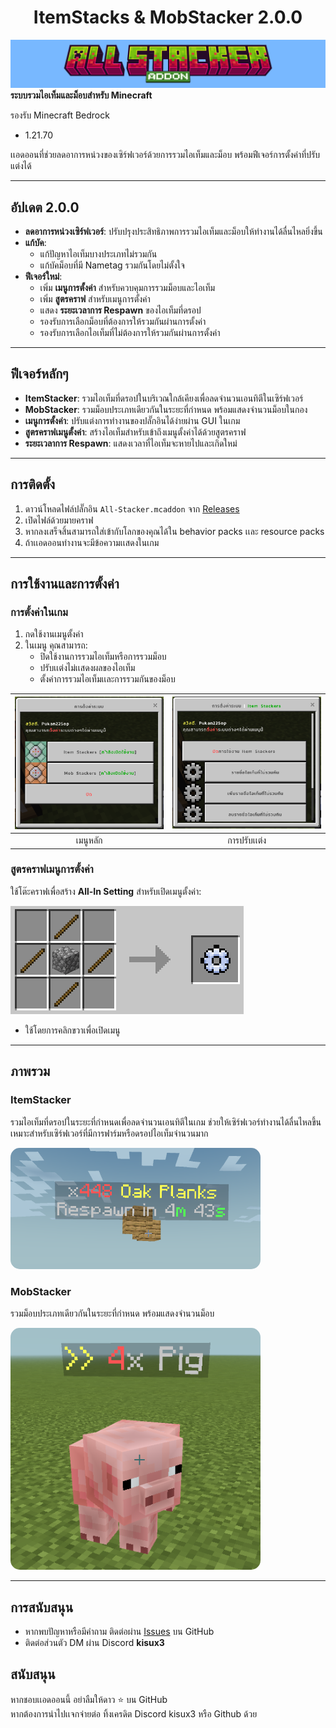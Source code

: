 <h1 align="center">ItemStacks & MobStacker 2.0.0</h1>

![Plugin Banner](https://github.com/PUKAN223/AllStacker-Addons/blob/2.0.0-release/resource/banner.png?raw=true)  
**ระบบรวมไอเท็มและม็อบสำหรับ Minecraft**  

รองรับ Minecraft Bedrock
  - 1.21.70

เเอดออนที่ช่วยลดอาการหน่วงของเซิร์ฟเวอร์ด้วยการรวมไอเท็มและม็อบ พร้อมฟีเจอร์การตั้งค่าที่ปรับแต่งได้

---

## อัปเดต 2.0.0
- **ลดอาการหน่วงเซิร์ฟเวอร์**: ปรับปรุงประสิทธิภาพการรวมไอเท็มและม็อบให้ทำงานได้ลื่นไหลยิ่งขึ้น
- **แก้บัค**:
  - แก้ปัญหาไอเท็มบางประเภทไม่รวมกัน
  - แก้บัคม็อบที่มี Nametag รวมกันโดยไม่ตั้งใจ
- **ฟีเจอร์ใหม่**:
  - เพิ่ม **เมนูการตั้งค่า** สำหรับควบคุมการรวมม็อบและไอเท็ม
  - เพิ่ม **สูตรคราฟ** สำหรับเมนูการตั้งค่า
  - แสดง **ระยะเวลาการ Respawn** ของไอเท็มที่ดรอป
  - รองรับการเลือกม็อบที่ต้องการให้รวมกันผ่านการตั้งค่า
  - รองรับการเลือกไอเท็มที่ไม่ต้องการให้รวมกันผ่านการตั้งค่า

---

## ฟีเจอร์หลักๆ
- **ItemStacker**: รวมไอเท็มที่ดรอปในบริเวณใกล้เคียงเพื่อลดจำนวนเอนทิตีในเซิร์ฟเวอร์
- **MobStacker**: รวมม็อบประเภทเดียวกันในระยะที่กำหนด พร้อมแสดงจำนวนม็อบในกอง
- **เมนูการตั้งค่า**: ปรับแต่งการทำงานของปลั๊กอินได้ง่ายผ่าน GUI ในเกม
- **สูตรคราฟเมนูตั้งค่า**: สร้างไอเท็มสำหรับเข้าถึงเมนูตั้งค่าได้ด้วยสูตรคราฟ
- **ระยะเวลาการ Respawn**: แสดงเวลาที่ไอเท็มจะหายไปและเกิดใหม่

---

## การติดตั้ง
1. ดาวน์โหลดไฟล์ปลั๊กอิน `All-Stacker.mcaddon` จาก [Releases](#)
2. เปิดไฟล์ด้วยมายคราฟ 
3. หากลงเสร็จสิ้นสามารถใส่เข้ากับโลกของคุณได้ใน behavior packs เเละ resource packs
4. ถ้าเเอดออนทำงานจะมีข้อความเเสดงในเกม

---

## การใช้งานและการตั้งค่า
### การตั้งค่าในเกม
1. กดใช้งานเมนูตั้งค่า
2. ในเมนู คุณสามารถ:
   - ปิดใช้งานการรวมไอเท็มหรือการรวมม็อบ
   - ปรับเเต่งไม่เเสดงผลของไอเท็ม
   - ตั้งค่าการรวมไอเท็มเเละการรวมกันของม็อบ

| ![Configuration 1](https://github.com/PUKAN223/AllStacker-Addons/blob/2.0.0-release/resource/setting_1.png?raw=true) | ![Configuration 2](https://github.com/PUKAN223/AllStacker-Addons/blob/2.0.0-release/resource/setting_2.png?raw=true) |
|:-----------------------------------------------------------------------:|:-----------------------------------------------------------------------:|
| เมนูหลัก                                                             | การปรับเเต่ง                                                              |

### สูตรคราฟเมนูการตั้งค่า
ใช้โต๊ะคราฟเพื่อสร้าง **All-In Setting** สำหรับเปิดเมนูตั้งค่า:

![Recipes](https://github.com/PUKAN223/AllStacker-Addons/blob/2.0.0-release/resource/recipes.png?raw=true)

- ใช้โดยการคลิกขวาเพื่อเปิดเมนู

---

## ภาพรวม
### ItemStacker
รวมไอเท็มที่ดรอปในระยะที่กำหนดเพื่อลดจำนวนเอนทิตีในเกม ช่วยให้เซิร์ฟเวอร์ทำงานได้ลื่นไหลขึ้น เหมาะสำหรับเซิร์ฟเวอร์ที่มีการฟาร์มหรือดรอปไอเท็มจำนวนมาก

<img src="https://github.com/PUKAN223/AllStacker-Addons/blob/2.0.0-release/resource/item.png?raw=true" alt="MobStacker" style="border-radius: 15px;" width="400"/>

### MobStacker
รวมม็อบประเภทเดียวกันในระยะที่กำหนด พร้อมแสดงจำนวนม็อบ

<img src="https://github.com/PUKAN223/AllStacker-Addons/blob/2.0.0-release/resource/mob.png?raw=true" alt="MobStacker" style="border-radius: 15px;" width="400"/>

---

## การสนับสนุน
- หากพบปัญหาหรือมีคำถาม ติดต่อผ่าน [Issues](#) บน GitHub
- ติดต่อส่วนตัว DM ผ่าน Discord **kisux3**

## สนับสนุน
หากชอบเเอดออนนี้ อย่าลืมให้ดาว ⭐ บน GitHub
<br>
หากต้องการนำไปเเจกจ่ายต่อ ทิ้งเครดิต Discord kisux3 หรือ Github ด้วย
